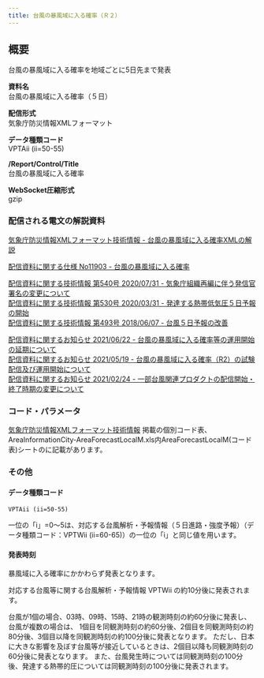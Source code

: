 ```yaml
---
title: 台風の暴風域に入る確率（Ｒ２）
---
```


## 概要

台風の暴風域に入る確率を地域ごとに5日先まで発表

**資料名** <br/>
台風の暴風域に入る確率（５日）

**配信形式** <br/>
気象庁防災情報XMLフォーマット

**データ種類コード** <br/>
VPTAii (ii=50-55)

**/Report/Control/Title** <br/>
台風の暴風域に入る確率

**WebSocket圧縮形式** <br/>
gzip

### 配信される電文の解説資料

[気象庁防災情報XMLフォーマット技術情報 - 台風の暴風域に入る確率XMLの解説](https://dmdata.jp/docs/jma/manual/0269-0269.pdf)

[配信資料に関する仕様 No11903 - 台風の暴風域に入る確率](https://www.data.jma.go.jp/suishin/shiyou/pdf/no11903)

[配信資料に関する技術情報 第540号 2020/07/31 - 気象庁組織再編に伴う発信官署名の変更について](https://dmdata.jp/docs/jma/technical/540.pdf) <br/>
[配信資料に関する技術情報 第530号 2020/03/31 - 発達する熱帯低気圧５日予報の開始](https://dmdata.jp/docs/jma/technical/530.pdf) <br/>
[配信資料に関する技術情報 第493号 2018/06/07 - 台風５日予報の改善](https://dmdata.jp/docs/jma/technical/493.pdf)

[配信資料に関するお知らせ 2021/06/22 - 台風の暴風域に入る確率等の運用開始の延期について](https://dmdata.jp/docs/jma/notice/20210622a.pdf) <br/>
[配信資料に関するお知らせ 2021/05/19 - 台風の暴風域に入る確率（R2）の試験配信及び運用開始について](https://dmdata.jp/docs/jma/notice/20210519a.pdf) <br/>
[配信資料に関するお知らせ 2021/02/24 - 一部台風関連プロダクトの配信開始・終了時期の変更について](https://dmdata.jp/docs/jma/notice/20210224c.pdf)

### コード・パラメータ

[気象庁防災情報XMLフォーマット技術情報](http://xml.kishou.go.jp/tec_material.html)
掲載の個別コード表、AreaInformationCity-AreaForecastLocalM.xls内AreaForecastLocalM(コード表)シートのに記載があります。

### その他

#### データ種類コード

`VPTAii (ii=50-55)`

一位の「i」=0～5は、対応する台風解析・予報情報（５日進路・強度予報）（データ種類コード：VPTWii (ii=60-65)）の一位の「i」と同じ値を用います。

#### 発表時刻

暴風域に入る確率にかかわらず発表となります。

対応する台風等に関する台風解析・予報情報 VPTWii の約10分後に発表されます。

台風が1個の場合、03時、09時、15時、21時の観測時刻の約60分後に発表し、台風が複数の場合は、
1個目を同観測時刻の約60分後、2個目を同観測時刻の約80分後、3個目以降を同観測時刻の約100分後に発表となります。
ただし、日本に大きな影響を及ぼす台風等が接近しているときは、2個目以降も同観測時刻の60分後に発表となります。
また、台風発生時については同観測時刻の100分後、発達する熱帯的圧については同観測時刻の100分後に発表されます。
